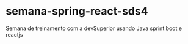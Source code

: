 # semana-spring-react-sds4
Semana de treinamento com a devSuperior usando Java sprint boot e reactjs

